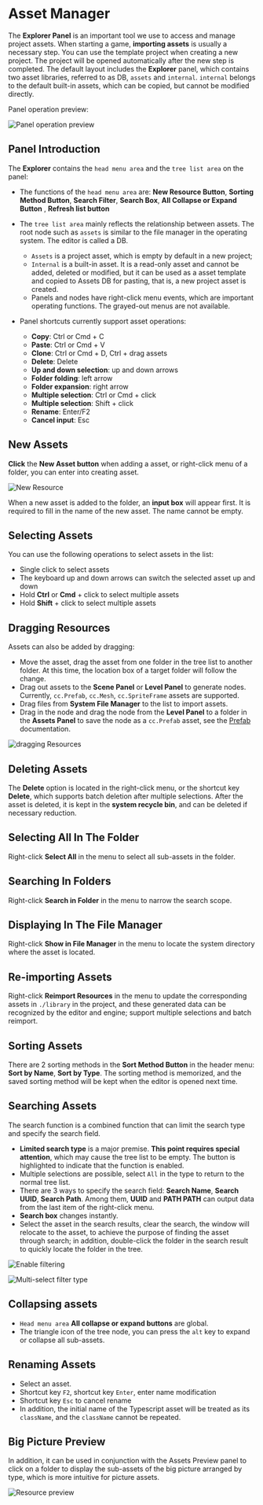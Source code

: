 # Asset Manager

  The **Explorer Panel** is an important tool we use to access and manage project assets. When starting a game, **importing assets** is usually a necessary step. You can use the template project when creating a new project. The project will be opened automatically after the new step is completed. The default layout includes the **Explorer** panel, which contains two asset libraries, referred to as DB, `assets` and `internal`. `internal` belongs to the default built-in assets, which can be copied, but cannot be modified directly.

  Panel operation preview:

  ![Panel operation preview](img/thumb.gif)

## Panel Introduction

The **Explorer** contains the `head menu area` and the `tree list area` on the panel:

- The functions of the `head menu area` are: **New Resource Button**, **Sorting Method Button**, **Search Filter**, **Search Box**, **All Collapse or Expand Button** , **Refresh list button**
- The `tree list area` mainly reflects the relationship between assets. The root node such as `assets` is similar to the file manager in the operating system. The editor is called a DB.
   * `Assets` is a project asset, which is empty by default in a new project;
   * `Internal` is a built-in asset. It is a read-only asset and cannot be added, deleted or modified, but it can be used as a asset template and copied to Assets DB for pasting, that is, a new project asset is created.
   * Panels and nodes have right-click menu events, which are important operating functions. The grayed-out menus are not available.
- Panel shortcuts currently support asset operations:

    - **Copy**: Ctrl or Cmd + C
    - **Paste**: Ctrl or Cmd + V
    - **Clone**: Ctrl or Cmd + D, Ctrl + drag assets
    - **Delete**: Delete
    - **Up and down selection**: up and down arrows
    - **Folder folding**: left arrow
    - **Folder expansion**: right arrow
    - **Multiple selection**: Ctrl or Cmd + click
    - **Multiple selection**: Shift + click
    - **Rename**: Enter/F2
    - **Cancel input**: Esc

## New Assets

__Click__ the **New Asset button** when adding a asset, or right-click menu of a folder, you can enter into creating asset.

![New Resource](img/create.png)

When a new asset is added to the folder, an **input box** will appear first. It is required to fill in the name of the new asset. The name cannot be empty.

## Selecting Assets

You can use the following operations to select assets in the list:

- Single click to select assets
- The keyboard up and down arrows can switch the selected asset up and down
- Hold **Ctrl** or **Cmd** + click to select multiple assets
- Hold **Shift** + click to select multiple assets

## Dragging Resources

Assets can also be added by dragging:

- Move the asset, drag the asset from one folder in the tree list to another folder. At this time, the location box of a target folder will follow the change.
- Drag out assets to the **Scene Panel** or **Level Panel** to generate nodes. Currently, `cc.Prefab`, `cc.Mesh`, `cc.SpriteFrame` assets are supported.
- Drag files from **System File Manager** to the list to import assets.
- Drag in the node and drag the node from the **Level Panel** to a folder in the **Assets Panel** to save the node as a `cc.Prefab` asset, see the [Prefab](../../asset/prefab.md) documentation.

 ![dragging Resources](img/drag.png)

## Deleting Assets

The **Delete** option is located in the right-click menu, or the shortcut key **Delete**, which supports batch deletion after multiple selections. After the asset is deleted, it is kept in the **system recycle bin**, and can be deleted if necessary reduction.

## Selecting All In The Folder

Right-click **Select All** in the menu to select all sub-assets in the folder.

## Searching In Folders

Right-click **Search in Folder** in the menu to narrow the search scope.

## Displaying In The File Manager

Right-click **Show in File Manager** in the menu to locate the system directory where the asset is located.

## Re-importing Assets

Right-click **Reimport Resources** in the menu to update the corresponding assets in `./library` in the project, and these generated data can be recognized by the editor and engine; support multiple selections and batch reimport.

## Sorting Assets

There are 2 sorting methods in the **Sort Method Button** in the header menu: **Sort by Name**, **Sort by Type**. The sorting method is memorized, and the saved sorting method will be kept when the editor is opened next time.

## Searching Assets

The search function is a combined function that can limit the search type and specify the search field.

- **Limited search type** is a major premise. **This point requires special attention**, which may cause the tree list to be empty. The button is highlighted to indicate that the function is enabled.
- Multiple selections are possible, select `All` in the type to return to the normal tree list.
- There are 3 ways to specify the search field: **Search Name**, **Search UUID**, **Search Path**. Among them, **UUID** and **PATH PATH** can output data from the last item of the right-click menu.
- **Search box** changes instantly.
- Select the asset in the search results, clear the search, the window will relocate to the asset, to achieve the purpose of finding the asset through search; in addition, double-click the folder in the search result to quickly locate the folder in the tree.

 ![Enable filtering](img/search-type.png)

 ![Multi-select filter type](img/search-types.png)

## Collapsing assets

- `Head menu area` **All collapse or expand buttons** are global.
- The triangle icon of the tree node, you can press the `alt` key to expand or collapse all sub-assets.

## Renaming Assets

- Select an asset.
- Shortcut key `F2`, shortcut key `Enter`, enter name modification
- Shortcut key `Esc` to cancel rename
- In addition, the initial name of the Typescript asset will be treated as its `className`, and the `className` cannot be repeated.

## Big Picture Preview

In addition, it can be used in conjunction with the Assets Preview panel to click on a folder to display the sub-assets of the big picture arranged by type, which is more intuitive for picture assets.

![Resource preview](img/preview.png)
